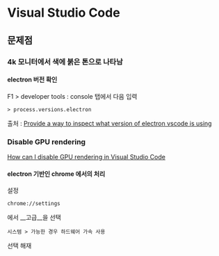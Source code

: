 # Visual Studio Code

## 문제점

### 4k 모니터에서 색에 붉은 톤으로 나타남

#### electron 버전 확인
F1 > developer tools : console 탭에서 다음 입력
```
> process.versions.electron
```
출처 : [Provide a way to inspect what version of electron vscode is using](https://github.com/Microsoft/vscode/issues/49644)

### Disable GPU rendering
[How can I disable GPU rendering in Visual Studio Code](https://stackoverflow.com/questions/29966747/how-can-i-disable-gpu-rendering-in-visual-studio-code/30007549)

#### electron 기반인 chrome 에서의 처리
설정
```
chrome://settings
```
에서 __고급__을 선택
```
시스템 > 가능한 경우 하드웨어 가속 사용
```
선택 해재
